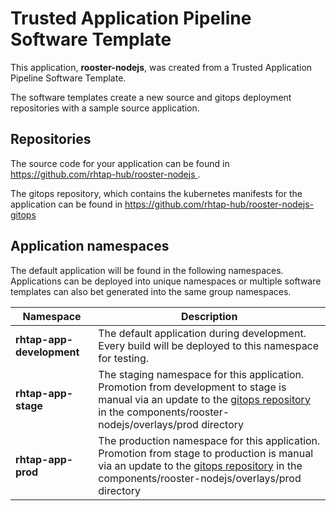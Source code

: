 # Trusted Application Pipeline Software Template

This application, **rooster-nodejs**, was created from a Trusted Application Pipeline Software Template.

The software templates create a new source and gitops deployment repositories with a sample source application. 

## Repositories

The source code for your application can be found in [https://github.com/rhtap-hub/rooster-nodejs ](https://github.com/rhtap-hub/rooster-nodejs ).
 
The gitops repository, which contains the kubernetes manifests for the application can be found in 
[https://github.com/rhtap-hub/rooster-nodejs-gitops ](https://github.com/rhtap-hub/rooster-nodejs-gitops ) 

## Application namespaces 

The default application will be found in the following namespaces. Applications can be deployed into unique namespaces or multiple software templates can also bet generated into the same group namespaces.  

|  Namespace   |  Description   |  
| -------- | -------- |   
| **rhtap-app-development** | The default application during development. Every build will be deployed to this namespace for testing. | 
| **rhtap-app-stage** | The staging namespace for this application. Promotion from development to stage is manual via an update to the [gitops repository](https://github.com/rhtap-hub/rooster-nodejs-gitops ) in the components/rooster-nodejs/overlays/prod directory |  
| **rhtap-app-prod** | The production namespace for this application. Promotion from stage to production is manual via an update to the [gitops repository](https://github.com/rhtap-hub/rooster-nodejs-gitops ) in the components/rooster-nodejs/overlays/prod directory | 
